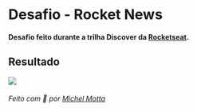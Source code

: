 <h1>Desafio - Rocket News</h1>


<h4>Desafio feito durante a trilha Discover da <a href="https://www.rocketseat.com.br">Rocketseat</a>.</h3>


<h2>Resultado</h2>
<img src="https://user-images.githubusercontent.com/93559543/145064301-a43ce5f2-558f-40a2-a020-42cbcdba6202.png">

<h6>Feito com 💜 por <a href="https://www.linkedin.com/in/michelmotta/">Michel Motta</a></h6>
